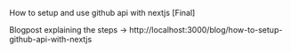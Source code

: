 How to setup and use github api with nextjs [Final]

Blogpost explaining the steps -> http://localhost:3000/blog/how-to-setup-github-api-with-nextjs

